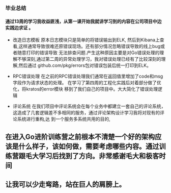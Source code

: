 ### 毕业总结

#### 通过13周的学习我收益匪浅，从第一课开始我就讲学习到的内容在公司项目中边实践边求证 。

* 改造日志模板
原本日志模块只是简单的将错误输出到ELK, 然后到Kibana上查看,这样通常导致很难还原错误现场。还有部分情况忽略错误导致的线上bug或者随意打印的错误导致
无法排查问题.产生这种原因主要是对Go错误处理的理解不够深刻,通过第二周的异常处理学习，我对错误处理已经有了比较深刻的理解,然后通过 
  github.com/pkg/errors包对错误包装后统一打印到ELK。


* RPC错误处理
在之前的RPC错误处理我们通常在返回值里增加了code和msg字段作为请求状态的处理。 在学习了第四周的工程化实践后对着部分做了优化，将kratos的error模块
移到了我们自己的项目中。大大简化了错误处理逻辑


* 评论系统
在我们项目中评论系统会在每个业务中都建立一套自己的评论系统，这造成了几套逻辑差不多相同的服务，通过评论架构设计学习我将对现有的评论系统进行重构,达
到一个服务多系统共用的目的,
  
## 在进入Go进阶训练营之前根本不清楚一个好的架构应该是什么样子，该如何做，需要考虑哪些内容。通过训练营跟毛大学习后找到了方向。非常感谢毛大和极客时间
## 让我可以少走弯路，站在巨人的肩膀上。


